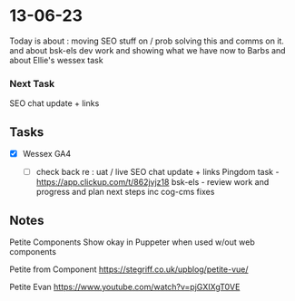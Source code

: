 # 13-06-23

Today is about :
moving SEO stuff on / prob solving this and comms on it.
and about bsk-els dev work and showing what we have now to Barbs
and about Ellie's wessex task


### Next Task
SEO chat update + links

## Tasks
- [x] Wessex GA4
  - [ ] check back re : uat / live
SEO chat update + links
Pingdom task - https://app.clickup.com/t/862jvjz18
bsk-els - review work and progress and plan next steps inc cog-cms fixes


## Notes
Petite Components Show okay in Puppeter when used w/out web components

Petite from Component
https://stegriff.co.uk/upblog/petite-vue/

Petite Evan
https://www.youtube.com/watch?v=pjGXIXgT0VE
